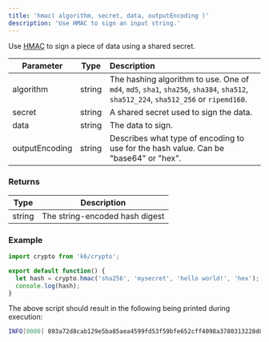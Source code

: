 ```yaml
---
title: 'hmac( algorithm, secret, data, outputEncoding )'
description: 'Use HMAC to sign an input string.'
---
```


Use [HMAC](https://en.wikipedia.org/wiki/Hash-based_message_authentication_code) to sign a piece of data using a shared secret.

| Parameter      |  Type  | Description                                                                                                                         |
| -------------- | :----: | :---------------------------------------------------------------------------------------------------------------------------------- |
| algorithm      | string | The hashing algorithm to use. One of `md4`, `md5`, `sha1`, `sha256`, `sha384`, `sha512`, `sha512_224`, `sha512_256` or `ripemd160`. |
| secret         | string | A shared secret used to sign the data.                                                                                              |
| data           | string | The data to sign.                                                                                                                   |
| outputEncoding | string | Describes what type of encoding to use for the hash value. Can be "base64" or "hex".                                                |

### Returns

| Type   | Description                    |
| ------ | ------------------------------ |
| string | The string-encoded hash digest |

### Example

<div class="code-group" data-props='{"labels": []}'>

```js
import crypto from 'k6/crypto';

export default function() {
  let hash = crypto.hmac('sha256', 'mysecret', 'hello world!', 'hex');
  console.log(hash);
}
```

</div>

The above script should result in the following being printed during execution:

<div class="code-group" data-props='{"labels": []}'>

```bash
INFO[0000] 893a72d8cab129e5ba85aea4599fd53f59bfe652cff4098a3780313228d8c20f
```

</div>
